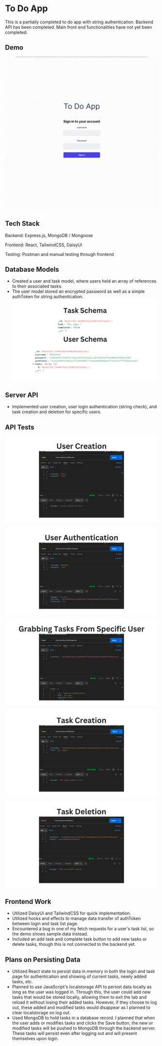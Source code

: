 # To Do App
This is a partially completed to do app with string authentication. Backend API has been completed. Main front end functionalities have not yet been completed.

## Demo
![To Do App Demo](./samples/ToDoAppDemoGif.gif)

## Tech Stack
Backend: Express.js, MongoDB / Mongoose

Frontend: React, TailwindCSS, DaisyUI

Testing: Postman and manual testing through frontend

## Database Models
- Created a user and task model, where users held an array of references to their associated tasks.
- The user model stored an encrypted password as well as a simple authToken for string authentication.
![Schema](./samples/apiTests/6.png)

## Server API
- Implemented user creation, user login authentication (string check), and task creation and deletion for specific users.

## API Tests
![User Creation](./samples/apiTests/1.png)

![User Authentication](./samples/apiTests/2.png)

![Grabbing Tasks From Specific Users](./samples/apiTests/3.png)

![Task Creation](./samples/apiTests/4.png)

![Task Deletion](./samples/apiTests/5.png)

## Frontend Work
- Utilized DaisyUI and TailwindCSS for quick implementation.
- Utilized hooks and effects to manage data transfer of authToken between login and task list page.
- Encountered a bug in one of my fetch requests for a user's task list, so the demo shows sample data instead.
- Included an add task and complete task button to add new tasks or delete tasks, though this is not connected to the backend yet.

## Plans on Persisting Data 
- Utilized React state to persist data in memory in both the login and task page for authentication and showing of current tasks, newly added tasks, etc.
- Planned to use JavaScript's localstorage API to persist data locally as long as the user was logged in. Through this, the user could add new tasks that would be stored locally, allowing them to exit the tab and reload it without losing their added tasks. However, if they choose to log out, these added and modified tasks would disappear as I planned to clear localstorage on log out. 
- Used MongoDB to hold tasks in a database record. I planned that when the user adds or modifies tasks and clicks the Save button, the new or modified tasks will be pushed to MongoDB through the backend server. These tasks will persist even after logging out and will present themselves upon login.